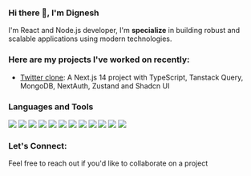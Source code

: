 ### Hi there 👋, I'm Dignesh

I'm React and Node.js developer, I'm **specialize** in building robust and scalable applications using modern technologies.

### Here are my projects I've worked on recently:
- <a href="https://github.com/devdignesh/twitter-clone">Twitter clone</a>: A Next.js 14 project with TypeScript, Tanstack Query, MongoDB, NextAuth, Zustand and Shadcn UI

### Languages and Tools

<div>
<img src="https://img.shields.io/badge/-javascript-F7DF1E?&style=for-the-badge&logo=javascript&logoColor=black" />
<img src="https://img.shields.io/badge/-ReactJS-grey?&style=for-the-badge&logo=react&logoColor=61DAFB"/>
<img src="https://img.shields.io/badge/Node.js-gray?style=for-the-badge&logo=nodedotjs&logoColor=green"/>
<img src="https://img.shields.io/badge/typescript-blue?style=for-the-badge&logo=typescript&logoColor=white"/>
<img src="https://img.shields.io/badge/Next-black?style=for-the-badge&logo=next.js&logoColor=white" />
<img src="https://img.shields.io/badge/mongodb-4DA53F?style=for-the-badge&logo=mongodb&logoColor=white"/>
<img src="https://img.shields.io/badge/postgresql-31648C?style=for-the-badge&logo=postgresql&logoColor=white"/>
<img src="https://img.shields.io/badge/prisma-191F2B?style=for-the-badge&logo=prisma&logoColor=white"/>
<img src="https://img.shields.io/badge/Tailwind-38B2AC?style=for-the-badge&logo=tailwind-css&logoColor=white" />
<img src="https://img.shields.io/badge/-VSCode-007ACC?&style=for-the-badge&logo=visual-studio-code&logoColor=white" />
<img src="https://img.shields.io/badge/-Git-F05032?&style=for-the-badge&logo=git&logoColor=white" /> 
<img src="https://img.shields.io/badge/github-%23121011.svg?style=for-the-badge&logo=github&logoColor=white" />
  </div>

### Let's Connect:
Feel free to reach out if you'd like to collaborate on a project
